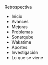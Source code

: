 Retrospectiva

* Inicio
* Avances
* Mejoras
* Problemas
* Sonarqube
* Wakatime
* Aportes
* Investigación
* Lo que se viene

